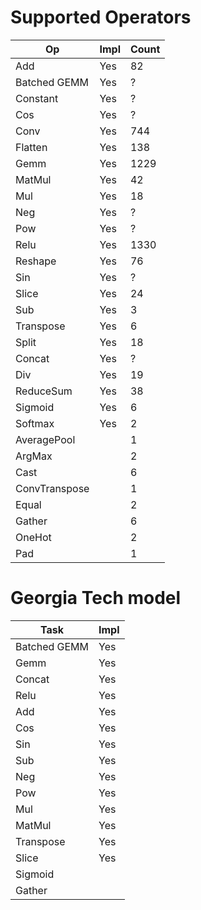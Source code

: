 # Supported Operators

| Op            | Impl | Count |
| ------------- | ---- | ----- |
| Add           | Yes  | 82    |
| Batched GEMM  | Yes  | ?     |
| Constant      | Yes  | ?     |
| Cos           | Yes  | ?     |
| Conv          | Yes  | 744   |
| Flatten       | Yes  | 138   |
| Gemm          | Yes  | 1229  |
| MatMul        | Yes  | 42    |
| Mul           | Yes  | 18    |
| Neg           | Yes  | ?     |
| Pow           | Yes  | ?     |
| Relu          | Yes  | 1330  |
| Reshape       | Yes  | 76    |
| Sin           | Yes  | ?     |
| Slice         | Yes  | 24    |
| Sub           | Yes  | 3     |
| Transpose     | Yes  | 6     |
| Split         | Yes  | 18    |
| Concat        | Yes  | ?     |
| Div           | Yes  | 19    |
| ReduceSum     | Yes  | 38    |
| Sigmoid       | Yes  | 6     |
| Softmax       | Yes  | 2     |
| AveragePool   |      | 1     |
| ArgMax        |      | 2     |
| Cast          |      | 6     |
| ConvTranspose |      | 1     |
| Equal         |      | 2     |
| Gather        |      | 6     |
| OneHot        |      | 2     |
| Pad           |      | 1     |


# Georgia Tech model
| Task         | Impl |
| ------------ | ---- |
| Batched GEMM | Yes  |
| Gemm         | Yes  |
| Concat       | Yes  |
| Relu         | Yes  |
| Add          | Yes  |
| Cos          | Yes  |
| Sin          | Yes  |
| Sub          | Yes  |
| Neg          | Yes  |
| Pow          | Yes  |
| Mul          | Yes  |
| MatMul       | Yes  |
| Transpose    | Yes  |
| Slice        | Yes  |
| Sigmoid      |      |
| Gather       |      |

